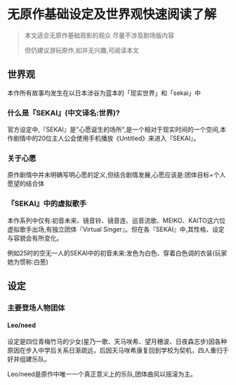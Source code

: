 # 无原作基础设定及世界观快速阅读了解

> 本文适合无原作基础观影的观众 尽量不涉及剧场版内容
> 
> 但仍建议游玩原作,如并无兴趣,可阅读本文

## 世界观

本作所有故事均发生在以日本涉谷为蓝本的「现实世界」和「sekai」中

### 什么是『SEKAI』(中文译名:世界)?

官方设定中,『SEKAI』是"心愿诞生的场所",是一个相对于现实时间的一个空间,本作剧情中的20位主人公会使用手机播放《Untitled》来进入『SEKAI』。

### 关于心愿

原作剧情中并未明确写明心愿的定义,但结合剧情发展,心愿应该是:团体目标+个人愿望的结合体

### 『SEKAI』中的虚拟歌手

本作系列中仅有:初音未来、镜音铃、镜音连、巡音流歌、MEIKO、KAITO这六位虚拟歌手出场,有独立团体『Virtual Singer』。但在各『SEKAI』中,其性格、设定与容貌会有所变化。

例如25时的空无一人的SEKAI中的初音未来:发色为白色、穿着白色调的衣装(玩家她为惯称:白葱)

## 设定

### 主要登场人物团体

#### Leo/need

设定是四位青梅竹马的少女(星乃一歌、天马咲希、望月穗波、日夜森志步)因各种原因在步入中学后关系日渐疏远，后因天马咲希康复回到学校为契机，四人重归于好并组建乐队。

Leo/need是原作中唯一一个真正意义上的乐队,团体曲风以摇滚为主。


